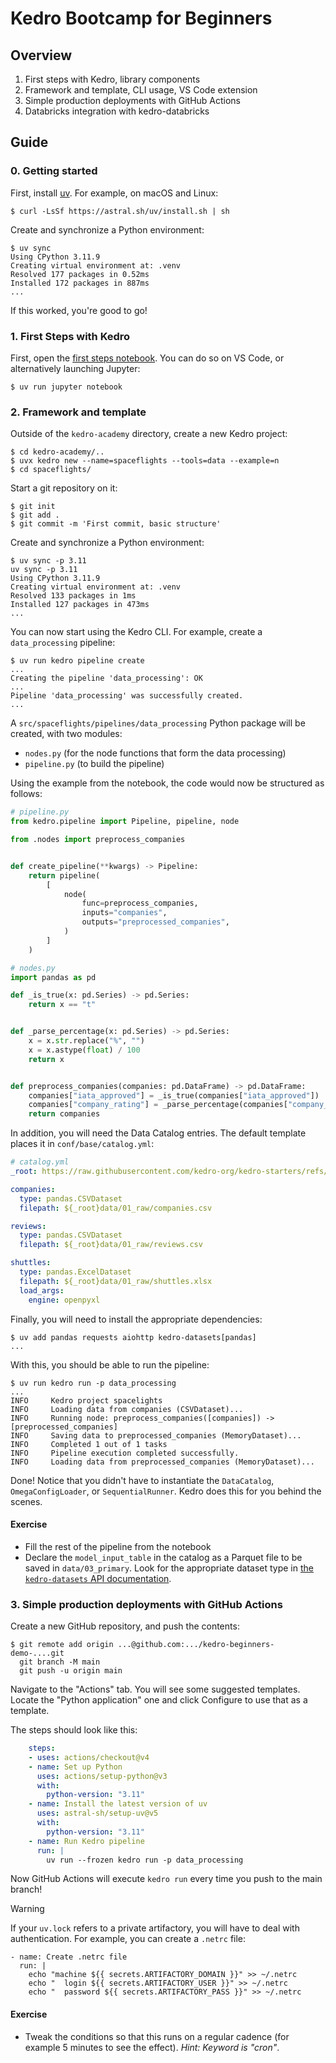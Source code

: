 # Kedro Bootcamp for Beginners

## Overview

1. First steps with Kedro, library components
2. Framework and template, CLI usage, VS Code extension
2. Simple production deployments with GitHub Actions
3. Databricks integration with kedro-databricks

## Guide

### 0. Getting started

First, install [uv](https://docs.astral.sh/uv/). For example, on macOS and Linux:

```
$ curl -LsSf https://astral.sh/uv/install.sh | sh
```

Create and synchronize a Python environment:

```
$ uv sync
Using CPython 3.11.9
Creating virtual environment at: .venv
Resolved 177 packages in 0.52ms
Installed 172 packages in 887ms
...
```

If this worked, you're good to go!

### 1. First Steps with Kedro

First, open the [first steps notebook](./First%20Steps%20with%20Kedro.ipynb).
You can do so on VS Code, or alternatively launching Jupyter:

```
$ uv run jupyter notebook
```

### 2. Framework and template

Outside of the `kedro-academy` directory, create a new Kedro project:

```
$ cd kedro-academy/..
$ uvx kedro new --name=spaceflights --tools=data --example=n
$ cd spaceflights/
```

Start a git repository on it:

```
$ git init
$ git add .
$ git commit -m 'First commit, basic structure'
```

Create and synchronize a Python environment:

```
$ uv sync -p 3.11
uv sync -p 3.11
Using CPython 3.11.9
Creating virtual environment at: .venv
Resolved 133 packages in 1ms
Installed 127 packages in 473ms
...
```

You can now start using the Kedro CLI.
For example, create a `data_processing` pipeline:

```
$ uv run kedro pipeline create
...
Creating the pipeline 'data_processing': OK
...
Pipeline 'data_processing' was successfully created.
...
```

A `src/spaceflights/pipelines/data_processing` Python package will be created,
with two modules:

- `nodes.py` (for the node functions that form the data processing)
- `pipeline.py` (to build the pipeline)

Using the example from the notebook,
the code would now be structured as follows:

```python
# pipeline.py
from kedro.pipeline import Pipeline, pipeline, node

from .nodes import preprocess_companies


def create_pipeline(**kwargs) -> Pipeline:
    return pipeline(
        [
            node(
                func=preprocess_companies,
                inputs="companies",
                outputs="preprocessed_companies",
            )
        ]
    )

# nodes.py
import pandas as pd

def _is_true(x: pd.Series) -> pd.Series:
    return x == "t"


def _parse_percentage(x: pd.Series) -> pd.Series:
    x = x.str.replace("%", "")
    x = x.astype(float) / 100
    return x


def preprocess_companies(companies: pd.DataFrame) -> pd.DataFrame:
    companies["iata_approved"] = _is_true(companies["iata_approved"])
    companies["company_rating"] = _parse_percentage(companies["company_rating"])
    return companies
```

In addition, you will need the Data Catalog entries.
The default template places it in `conf/base/catalog.yml`:

```yaml
# catalog.yml
_root: https://raw.githubusercontent.com/kedro-org/kedro-starters/refs/heads/main/spaceflights-pandas/%7B%7B%20cookiecutter.repo_name%20%7D%7D/

companies:
  type: pandas.CSVDataset
  filepath: ${_root}data/01_raw/companies.csv

reviews:
  type: pandas.CSVDataset
  filepath: ${_root}data/01_raw/reviews.csv

shuttles:
  type: pandas.ExcelDataset
  filepath: ${_root}data/01_raw/shuttles.xlsx
  load_args:
    engine: openpyxl
```

Finally, you will need to install the appropriate dependencies:

```
$ uv add pandas requests aiohttp kedro-datasets[pandas]
...
```

With this, you should be able to run the pipeline:

```
$ uv run kedro run -p data_processing
...
INFO     Kedro project spacelights
INFO     Loading data from companies (CSVDataset)...
INFO     Running node: preprocess_companies([companies]) -> [preprocessed_companies]
INFO     Saving data to preprocessed_companies (MemoryDataset)...
INFO     Completed 1 out of 1 tasks
INFO     Pipeline execution completed successfully.
INFO     Loading data from preprocessed_companies (MemoryDataset)...
```

Done! Notice that you didn't have to instantiate
the `DataCatalog`, `OmegaConfigLoader`, or `SequentialRunner`.
Kedro does this for you behind the scenes.

#### Exercise

- Fill the rest of the pipeline from the notebook
- Declare the `model_input_table` in the catalog as a Parquet file
  to be saved in `data/03_primary`.
  Look for the appropriate dataset type in
  [the `kedro-datasets` API documentation].

[the `kedro-datasets` API documentation]: https://docs.kedro.org/projects/kedro-datasets/en/kedro-datasets-6.0.0/api/kedro_datasets.html

### 3. Simple production deployments with GitHub Actions

Create a new GitHub repository, and push the contents:

```
$ git remote add origin ...@github.com:.../kedro-beginners-demo-....git
  git branch -M main
  git push -u origin main
```

Navigate to the "Actions" tab. You will see some suggested templates.
Locate the "Python application" one and click Configure
to use that as a template.

The steps should look like this:

```yaml
    steps:
    - uses: actions/checkout@v4
    - name: Set up Python
      uses: actions/setup-python@v3
      with:
        python-version: "3.11"
    - name: Install the latest version of uv
      uses: astral-sh/setup-uv@v5
      with:
        python-version: "3.11"
    - name: Run Kedro pipeline
      run: |
        uv run --frozen kedro run -p data_processing
```

Now GitHub Actions will execute `kedro run` every time you push to the main branch!

> [!WARNING]
> If your `uv.lock` refers to a private artifactory, you will have to deal with authentication.
> For example, you can create a `.netrc` file:
> ```
> - name: Create .netrc file
>   run: |
>     echo "machine ${{ secrets.ARTIFACTORY_DOMAIN }}" >> ~/.netrc
>     echo "  login ${{ secrets.ARTIFACTORY_USER }}" >> ~/.netrc
>     echo "  password ${{ secrets.ARTIFACTORY_PASS }}" >> ~/.netrc
> ```

#### Exercise

- Tweak the conditions so that this runs on a regular cadence (for example 5 minutes to see the effect).
  _Hint: Keyword is "cron"_.
